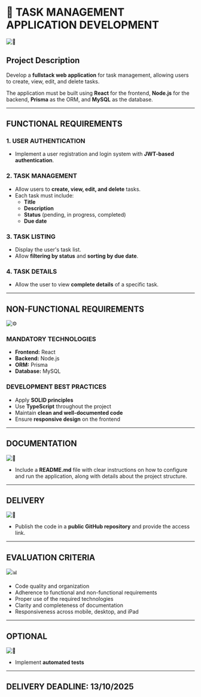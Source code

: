 # 🧩 TASK MANAGEMENT APPLICATION DEVELOPMENT

![📝](https://fonts.gstatic.com/s/e/notoemoji/16.0/1f4dd/32.png)

## **Project Description**

Develop a **fullstack web application** for task management, allowing users to create, view, edit, and delete tasks.

The application must be built using **React** for the frontend, **Node.js** for the backend, **Prisma** as the ORM, and **MySQL** as the database.

---

## **FUNCTIONAL REQUIREMENTS**

### 1. USER AUTHENTICATION
- Implement a user registration and login system with **JWT-based authentication**.

### 2. TASK MANAGEMENT
- Allow users to **create, view, edit, and delete** tasks.
- Each task must include:
  - **Title**
  - **Description**
  - **Status** (pending, in progress, completed)
  - **Due date**

### 3. TASK LISTING
- Display the user's task list.
- Allow **filtering by status** and **sorting by due date**.

### 4. TASK DETAILS
- Allow the user to view **complete details** of a specific task.

---

## **NON-FUNCTIONAL REQUIREMENTS**

![⚙️](https://fonts.gstatic.com/s/e/notoemoji/16.0/2699_fe0f/32.png)

### **MANDATORY TECHNOLOGIES**
- **Frontend:** React
- **Backend:** Node.js
- **ORM:** Prisma
- **Database:** MySQL

### **DEVELOPMENT BEST PRACTICES**
- Apply **SOLID principles**
- Use **TypeScript** throughout the project
- Maintain **clean and well-documented code**
- Ensure **responsive design** on the frontend

---

## **DOCUMENTATION**

![📄](https://fonts.gstatic.com/s/e/notoemoji/16.0/1f4c4/32.png)

- Include a **README.md** file with clear instructions on how to configure and run the application, along with details about the project structure.

---

## **DELIVERY**

![🚀](https://fonts.gstatic.com/s/e/notoemoji/16.0/1f680/32.png)

- Publish the code in a **public GitHub repository** and provide the access link.

---

## **EVALUATION CRITERIA**

![📊](https://fonts.gstatic.com/s/e/notoemoji/16.0/1f4ca/32.png)

- Code quality and organization
- Adherence to functional and non-functional requirements
- Proper use of the required technologies
- Clarity and completeness of documentation
- Responsiveness across mobile, desktop, and iPad

---

## **OPTIONAL**

![🧪](https://fonts.gstatic.com/s/e/notoemoji/16.0/1f9ea/32.png)

- Implement **automated tests**

---

## **DELIVERY DEADLINE: 13/10/2025**
